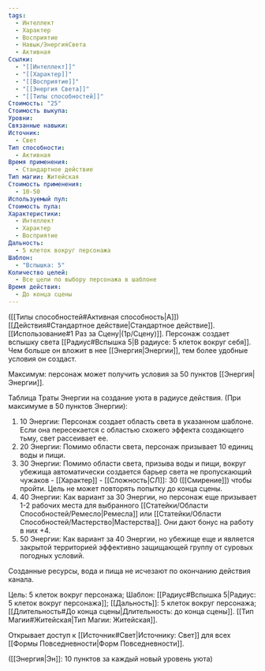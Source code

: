 ```yaml
---
tags:
  - Интеллект
  - Характер
  - Восприятие
  - Навык/ЭнергияСвета
  - Активная
Ссылки:
  - "[[Интеллект]]"
  - "[[Характер]]"
  - "[[Восприятие]]"
  - "[[Энергия Света]]"
  - "[[Типы способностей]]"
Стоимость: "25"
Стоимость выкупа: 
Уровни: 
Связанные навыки: 
Источник:
  - Свет
Тип способности:
  - Активная
Время применения:
  - Стандартное действие
Тип магии: Житейская
Стоимость применения:
  - 10-50
Используемый пул: 
Стоимость пула: 
Характеристики:
  - Интеллект
  - Характер
  - Восприятие
Дальность:
  - 5 клеток вокруг персонажа
Шаблон:
  - "Вспышка: 5"
Количество целей:
  - Все цели по выбору персонажа в шаблоне
Время действия:
  - До конца сцены
---
```

([[Типы способностей#Активная способность|А]]) [[Действия#Стандартное действие|Стандартное действие]]. [[Использование#1 Раз за Сцену|(1р/Сцену)]]. Персонаж создает вспышку света [[Радиус#Вспышка 5|В радиусе: 5 клеток вокруг себя]]. Чем больше он вложит в нее [[Энергия|Энергии]], тем более удобные условия он создаст. 

Максимум: персонаж может получить условия за 50 пунктов [[Энергия|Энергии]].

Таблица Траты Энергии на создание уюта в радиусе действия.
(При максимуме в 50 пунктов Энергии):

1. 10 Энергии: Персонаж создает область света в указанном шаблоне. Если она пересекается с областью схожего эффекта создающего тьму, свет рассеивает ее.
2. 20 Энергии: Помимо области света, персонаж призывает 10 единиц воды и пищи.
3. 30 Энергии: Помимо области света, призыва воды и пищи, вокруг убежища автоматически создается барьер света не пропускающий чужаков - [[Характер]] - [[Сложность|СЛ]]: 30 ([[Смирение]]) чтобы пройти. Цель не может повторять попытку до конца сцены. 
4. 40 Энергии: Как вариант за 30 Энергии, но персонаж еще призывает 1-2 рабочих места для выбранного [[Статейки/Области Способностей/Ремесло|Ремесла]] или [[Статейки/Области Способностей/Мастерство|Мастерства]]. Они дают бонус на работу в них +4. 
5. 50 Энергии: Как вариант за 40 Энергии, но убежище еще и является закрытой территорией эффективно защищающей группу от суровых погодных условий. 

Созданные ресурсы, вода и пища не исчезают по окончанию действия канала. 

Цель: 5 клеток вокруг персонажа; Шаблон: [[Радиус#Вспышка 5|Радиус: 5 клеток вокруг персонажа]]; [[Дальность]]: 5 клеток вокруг персонажа; [[Длительность#До конца сцены|Длительность: до конца сцены]]. [[Тип Магии#Житейская|Тип Магии: Житейская]].

Открывает доступ к [[Источник#Свет|Источнику: Свет]] для всех [[Формы Повседневности|Форм Повседневности]]. 

([[Энергия|Эн]]: 10 пунктов за каждый новый уровень уюта)